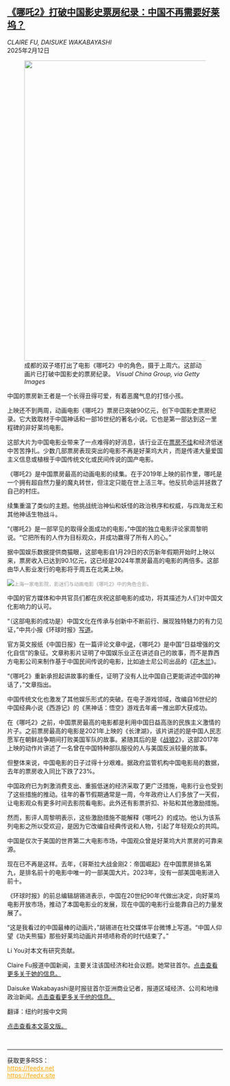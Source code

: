 <!--1739322421000-->
[《哪吒2》打破中国影史票房纪录：中国不再需要好莱坞？](https://cn.nytimes.com/china/20250212/china-box-office-ne-zha-2/)
------

<address>CLAIRE FU, DAISUKE WAKABAYASHI</address><time pudate="2025-02-12 08:55:12" datetime="2025-02-12 08:55:12">2025年2月12日</time><figure><img src="https://images.weserv.nl/?url=static01.nyt.com/images/2025/02/11/multimedia/11China-Blockbuster-cmqw/11China-Blockbuster-cmqw-master1050.jpg" width="1050" height="700"><figcaption>成都的双子塔打出了电影《哪吒2》中的角色，摄于上周六。这部动画片已打破中国影史的票房纪录。 <cite>Visual China Group, via Getty Images</cite></figcaption></figure><section><p>中国的票房新王者是一个长得丑得可爱，有着恶魔气息的打怪小孩。</p><p>上映还不到两周，动画电影《哪吒2》票房已突破90亿元，创下中国影史票房纪录。它大致取材于中国神话和一部16世纪的著名小说。它也是第一部达到这一里程碑的非好莱坞电影。</p><p>这部大片为中国电影业带来了一点难得的好消息，该行业正在<a href="https://cn.nytimes.com/business/20240125/china-box-office-hollywood/">票房不佳</a>和经济低迷中苦苦挣扎。少数几部票房表现突出的电影不再是好莱坞大片，而是传递大量爱国主义信息或植根于中国传统文化或民间传说的国产电影。</p><p>《哪吒2》是中国票房最高的动画电影的续集。在于2019年上映的前作里，哪吒是一个拥有超自然力量的魔丸转世，但注定只能在世上活三年。他反抗命运并拯救了自己的村庄。</p><p>续集重温了类似的主题。他挑战统治神仙和妖怪的政治秩序和权威，与四海龙王和其他神话生物战斗。</p><p>“《哪吒2》是一部罕见的取得全面成功的电影，”中国的独立电影评论家周黎明说。“它把所有的人作为目标观众，并成功赢得了所有人的心。”</p><p>据中国娱乐数据提供商猫眼，这部电影自1月29日的农历新年假期开始时上映以来，票房收入已达到90.1亿元，这已经是2024年票房最高的电影的两倍多。这部由华人影业发行的电影将于周五在北美上映。</p><p><img src="https://images.weserv.nl/?url=static01.nyt.com/images/2025/02/11/multimedia/11China-Blockbuster-fktq/11China-Blockbuster-fktq-master1050.jpg"><small style="color: #999;">上海一家电影院，影迷们与动画电影《哪吒2》中的角色合影。</small></p><p>中国的官方媒体和中共官员们都在庆祝这部电影的成功，将其描述为人们对中国文化影响力的认可。</p><p>“（这部电影的成功是）中国文化在传承与创新中不断前行、展现独特魅力的有力见证，”中共小报《环球时报》<a rel="noopener noreferrer" target="_blank" href="https://opinion.huanqiu.com/article/4LMre0dgizb">写道</a>。</p><p>官方英文报纸《中国日报》在一篇评论文章中<a rel="noopener noreferrer" target="_blank" href="https://www.chinadaily.com.cn/a/202502/08/WS67a6b974a310a2ab06eaadc2.html">说</a>，《哪吒2》是中国“日益增强的文化自信”的象征。文章称影片证明了中国娱乐业正在讲述自己的故事，而不是靠西方电影公司来制作基于中国民间传说的电影，比如迪士尼公司出品的《<a href="https://cn.nytimes.com/business/20200915/disney-mulan-china/">花木兰</a>》。</p><p>“《哪吒2》重新承担起讲故事的重任，证明了没有人比中国自己更能讲述中国的神话了，”文章指出。</p><p>中国传统文化也激发了其他娱乐形式的突破。在电子游戏领域，改编自16世纪的中国经典小说《西游记》的《黑神话：悟空》游戏去年甫一推出即大获成功。</p><p>在《哪吒2》之前，中国票房最高的电影都是利用中国日益高涨的民族主义激情的片子。之前票房最高的电影是2021年上映的《长津湖》，该片讲述的是中国人民志愿军在朝鲜战争期间打败美国军队的故事。紧随其后的是《<a href="https://cn.nytimes.com/china/20170817/china-wolf-warrior-2-film/">战狼2</a>》，这部2017年上映的动作片讲述了一名曾在中国特种部队服役的人与美国反派较量的故事。</p><p>但整体来说，中国电影的日子过得十分艰难。据政府监管机构中国电影局的数据，去年的票房收入同比下跌了23%。</p><p>中国政府已为刺激消费支出、重振低迷的经济采取了更广泛措施，电影行业也受到了这些措施的推动。往年的春节假期通常是一周，今年政府让人们多放了一天假，让电影观众有更多时间去影院看电影。此外还有影票折扣、补贴和其他激励措施。</p><p>然而，影评人周黎明表示，这些激励措施不能解释《哪吒2》的成功。他认为该系列电影之所以受欢迎，是因为它改编自经典传说和人物，引起了年轻观众的共鸣。</p><p>中国是仅次于美国的世界第二大电影市场，中国观众曾是好莱坞大片票房的可靠来源。</p><p>现在已不再是这样。去年，《哥斯拉大战金刚2：帝国崛起》在中国票房排名第九，是排名前十的电影中唯一的一部美国大片。2023年，没有一部美国电影进入前十。</p><p>《环球时报》的前总编辑胡锡进表示，中国在20世纪90年代做出决定，向好莱坞电影开放市场，推动了本国电影业的发展，现在中国的电影行业能靠自己的力量发展了。</p><p>“这是我看过的中国最棒的动画片，”胡锡进在社交媒体平台微博上写道。“中国人仰望《功夫熊猫》那些好莱坞动画片并啧啧称奇的时代结束了。”</p></section><footer><p>Li You对本文有研究贡献。</p><p>Claire Fu报道中国新闻，主要关注该国经济和社会议题。她常驻首尔。<a rel="nofollow" target="_blank" href="https://www.nytimes.com/by/claire-fu">点击查看更多关于她的信息。</a></p><p>Daisuke Wakabayashi是时报驻首尔亚洲商业记者，报道区域经济、公司和地缘政治新闻。<a rel="nofollow" target="_blank" href="https://www.nytimes.com/by/daisuke-wakabayashi">点击查看更多关于他的信息。</a></p><p>翻译：纽约时报中文网</p><p><a rel="nofollow" target="_blank" href="https://www.nytimes.com/2025/02/10/business/china-box-office-ne-zha-2.html">点击查看本文英文版。</a></p></footer><br><hr><div>获取更多RSS：<br><a href="https://feedx.net" style="color:orange" target="_blank">https://feedx.net</a> <br><a href="https://feedx.site" style="color:orange" target="_blank">https://feedx.site</a><br></div>
